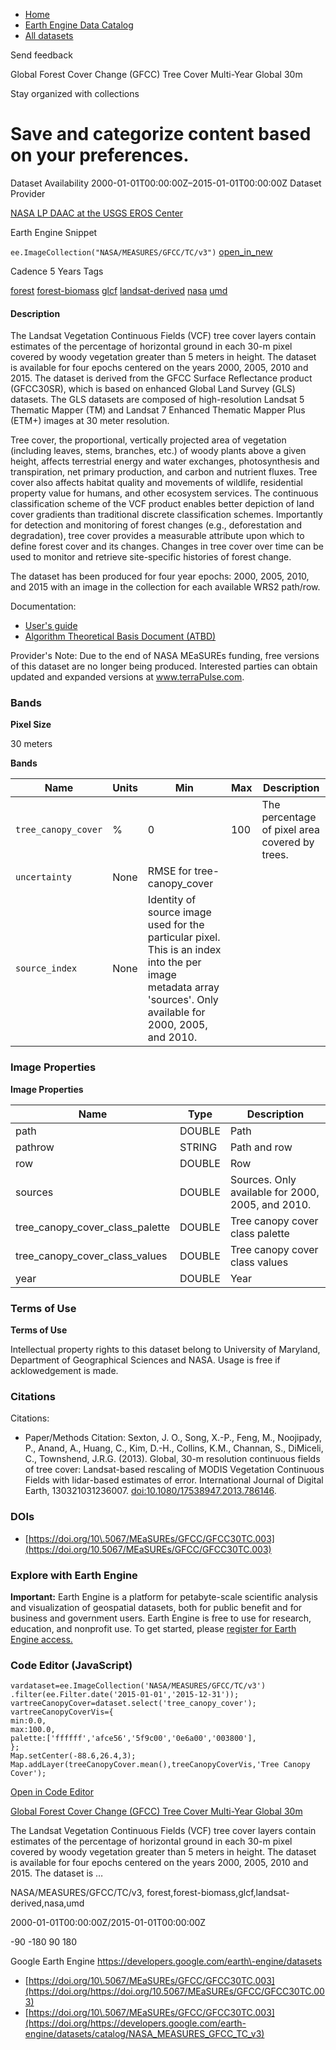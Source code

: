 



* [Home](https://developers.google.com/)
* [Earth Engine Data Catalog](https://developers.google.com/earth-engine/datasets)
* [All datasets](https://developers.google.com/earth-engine/datasets/catalog)





 
 
 Send feedback
 
 

Global Forest Cover Change (GFCC) Tree Cover Multi\-Year Global 30m


 
 Stay organized with collections
 

 
 Save and categorize content based on your preferences.
=====================================================================================================================================================================








Dataset Availability
2000\-01\-01T00:00:00Z–2015\-01\-01T00:00:00Z
Dataset Provider


[NASA LP DAAC at the USGS EROS Center](https://doi.org/10.5067/MEaSUREs/GFCC/GFCC30TC.003)



Earth Engine Snippet


`ee.ImageCollection("NASA/MEASURES/GFCC/TC/v3")` 
[open\_in\_new](https://code.earthengine.google.com/?scriptPath=Examples:Datasets/NASA/NASA_MEASURES_GFCC_TC_v3)





Cadence
5 Years
Tags


[forest](/earth-engine/datasets/tags/forest)
[forest\-biomass](/earth-engine/datasets/tags/forest-biomass)
[glcf](/earth-engine/datasets/tags/glcf)
[landsat\-derived](/earth-engine/datasets/tags/landsat-derived)
[nasa](/earth-engine/datasets/tags/nasa)
[umd](/earth-engine/datasets/tags/umd)








#### Description



The Landsat Vegetation Continuous Fields (VCF) tree cover layers contain
estimates of the percentage of horizontal ground in each 30\-m pixel covered
by woody vegetation greater than 5 meters in height. The dataset is available
for four epochs centered on the years 2000, 2005, 2010 and 2015\. The dataset
is derived from the GFCC Surface Reflectance product (GFCC30SR), which is
based on enhanced Global Land Survey (GLS) datasets. The GLS datasets are
composed of high\-resolution Landsat 5 Thematic Mapper (TM) and Landsat 7
Enhanced Thematic Mapper Plus (ETM\+) images at 30 meter resolution.


Tree cover, the proportional, vertically projected area of vegetation
(including leaves, stems, branches, etc.) of woody plants above a given
height, affects terrestrial energy and water exchanges, photosynthesis and
transpiration, net primary production, and carbon and nutrient fluxes. Tree
cover also affects habitat quality and movements of wildlife, residential
property value for humans, and other ecosystem services. The continuous
classification scheme of the VCF product enables better depiction of land
cover gradients than traditional discrete classification schemes.
Importantly for detection and monitoring of forest changes (e.g.,
deforestation and degradation), tree cover provides a measurable attribute
upon which to define forest cover and its changes. Changes in tree cover
over time can be used to monitor and retrieve site\-specific histories of
forest change.


The dataset has been produced for four year epochs: 2000, 2005, 2010, and
2015 with an image in the collection for each available WRS2 path/row.


Documentation:


* [User's guide](https://lpdaac.usgs.gov/documents/1371/GFCC_User_Guide_V1.pdf)
* [Algorithm Theoretical Basis Document (ATBD)](https://lpdaac.usgs.gov/documents/1370/GFCC_ATBD.pdf)


Provider's Note: Due to the end of NASA MEaSUREs funding, free versions of this dataset are no
longer being produced. Interested parties can obtain updated and expanded versions at
www.terraPulse.com.





### Bands



**Pixel Size**
  
30 meters



**Bands**




| Name | Units | Min | Max | Description |
| --- | --- | --- | --- | --- |
| `tree_canopy_cover` | % | 0 | 100 | The percentage of pixel area covered by trees. |
| `uncertainty` | None | RMSE for tree\-canopy\_cover |
| `source_index` | None | Identity of source image used for the particular pixel. This is an index into the per image metadata array 'sources'. Only available for 2000, 2005, and 2010\. |




### Image Properties


**Image Properties**




| Name | Type | Description |
| --- | --- | --- |
| path | DOUBLE | Path |
| pathrow | STRING | Path and row |
| row | DOUBLE | Row |
| sources | DOUBLE | Sources. Only available for 2000, 2005, and 2010\. |
| tree\_canopy\_cover\_class\_palette | DOUBLE | Tree canopy cover class palette |
| tree\_canopy\_cover\_class\_values | DOUBLE | Tree canopy cover class values |
| year | DOUBLE | Year |




### Terms of Use


**Terms of Use**


Intellectual property rights to this dataset belong to
University of Maryland, Department of Geographical Sciences and NASA. Usage
is free if acklowedgement is made.




### Citations



Citations:
* Paper/Methods Citation: Sexton, J. O., Song, X.\-P., Feng, M., Noojipady,
P., Anand, A., Huang, C., Kim, D.\-H., Collins, K.M., Channan, S.,
DiMiceli, C., Townshend, J.R.G. (2013\). Global, 30\-m resolution
continuous fields of tree cover: Landsat\-based rescaling of MODIS
Vegetation Continuous Fields with lidar\-based estimates of error.
International Journal of Digital Earth, 130321031236007\.
[doi:10\.1080/17538947\.2013\.786146](https://doi.org/10.1080/17538947.2013.786146).





### DOIs


* [https://doi.org/10\.5067/MEaSUREs/GFCC/GFCC30TC.003](https://doi.org/10.5067/MEaSUREs/GFCC/GFCC30TC.003)




### Explore with Earth Engine


**Important:** 
 Earth Engine is a platform for petabyte\-scale scientific analysis and visualization of
 geospatial datasets, both for public benefit and for business and government users.
 Earth Engine is free to use for research, education, and nonprofit use. To get started, please
 [register for Earth Engine access.](https://console.cloud.google.com/earth-engine)



### Code Editor (JavaScript)



```
vardataset=ee.ImageCollection('NASA/MEASURES/GFCC/TC/v3')
.filter(ee.Filter.date('2015-01-01','2015-12-31'));
vartreeCanopyCover=dataset.select('tree_canopy_cover');
vartreeCanopyCoverVis={
min:0.0,
max:100.0,
palette:['ffffff','afce56','5f9c00','0e6a00','003800'],
};
Map.setCenter(-88.6,26.4,3);
Map.addLayer(treeCanopyCover.mean(),treeCanopyCoverVis,'Tree Canopy Cover');
```



[Open in Code Editor](https://code.earthengine.google.com/?scriptPath=Examples:Datasets/NASA/NASA_MEASURES_GFCC_TC_v3)


[Global Forest Cover Change (GFCC) Tree Cover Multi\-Year Global 30m](/earth-engine/datasets/catalog/NASA_MEASURES_GFCC_TC_v3)

The Landsat Vegetation Continuous Fields (VCF) tree cover layers contain estimates of the percentage of horizontal ground in each 30\-m pixel covered by woody vegetation greater than 5 meters in height. The dataset is available for four epochs centered on the years 2000, 2005, 2010 and 2015\. The dataset is …

 NASA/MEASURES/GFCC/TC/v3,
 forest,forest\-biomass,glcf,landsat\-derived,nasa,umd

2000\-01\-01T00:00:00Z/2015\-01\-01T00:00:00Z



 \-90 \-180 90 180
 



Google Earth Engine
https://developers.google.com/earth\-engine/datasets

* [https://doi.org/10\.5067/MEaSUREs/GFCC/GFCC30TC.003](https://doi.org/https://doi.org/10.5067/MEaSUREs/GFCC/GFCC30TC.003)
* [https://doi.org/10\.5067/MEaSUREs/GFCC/GFCC30TC.003](https://doi.org/https://developers.google.com/earth-engine/datasets/catalog/NASA_MEASURES_GFCC_TC_v3)










